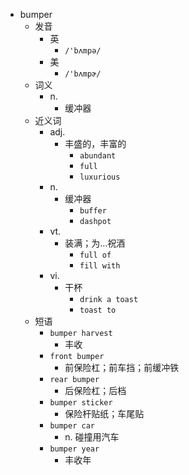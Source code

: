 - bumper
  - 发音
    - 英
      - `/'bʌmpə/`
    - 美
      - `/'bʌmpɚ/`
  - 词义
    - n.
      - 缓冲器
  - 近义词
    - adj.
      - 丰盛的，丰富的
        - `abundant`
        - `full`
        - `luxurious`
    - n.
      - 缓冲器
        - `buffer`
        - `dashpot`
    - vt.
      - 装满；为…祝酒
        - `full of`
        - `fill with`
    - vi.
      - 干杯
        - `drink a toast`
        - `toast to`
  - 短语
    - `bumper harvest`
      - 丰收 
    - `front bumper`
      - 前保险杠；前车挡；前缓冲铁 
    - `rear bumper`
      - 后保险杠；后档 
    - `bumper sticker`
      - 保险杆贴纸；车尾贴 
    - `bumper car`
      - n. 碰撞用汽车 
    - `bumper year`
      - 丰收年 
